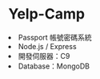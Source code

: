 # Yelp-Camp

<li>Passport 帳號密碼系統</li>
<li>Node.js / Express</li>
<li>開發伺服器：C9</li>
<li>Database：MongoDB</li>

</ul>

